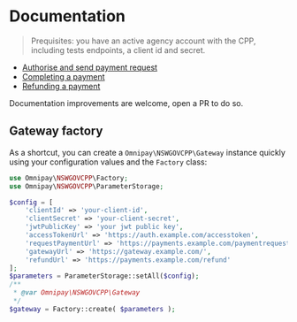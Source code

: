# Documentation

> Prequisites: you have an active agency account with the CPP, including tests endpoints, a client id and secret.

+ [Authorise and send payment request](./002_access_and_authorise_payment_request.md)
+ [Completing a payment](./003_payment_completion.md)
+ [Refunding a payment](./004_refund_payment.md)

Documentation improvements are welcome, open a PR to do so.

## Gateway factory

As a shortcut, you can create a `Omnipay\NSWGOVCPP\Gateway` instance quickly using your configuration values and the `Factory` class:

```php
use Omnipay\NSWGOVCPP\Factory;
use Omnipay\NSWGOVCPP\ParameterStorage;

$config = [
    'clientId' => 'your-client-id',
    'clientSecret' => 'your-client-secret',
    'jwtPublicKey' => 'your jwt public key',
    'accessTokenUrl' => 'https://auth.example.com/accesstoken',
    'requestPaymentUrl' => 'https://payments.example.com/paymentrequest',
    'gatewayUrl' => 'https://gateway.example.com/',
    'refundUrl' => 'https://payments.example.com/refund'
];
$parameters = ParameterStorage::setAll($config);
/**
 * @var Omnipay\NSWGOVCPP\Gateway
 */
$gateway = Factory::create( $parameters );
```
